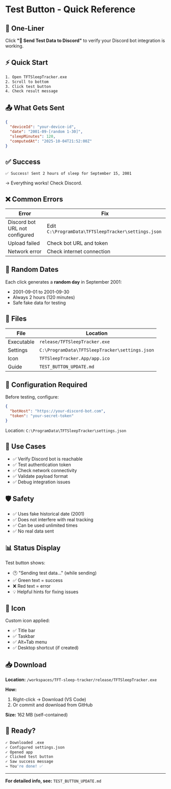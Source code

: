 # Test Button - Quick Reference

## 🚀 One-Liner

Click **"🧪 Send Test Data to Discord"** to verify your Discord bot integration is working.

## ⚡ Quick Start

```bash
1. Open TFTSleepTracker.exe
2. Scroll to bottom
3. Click test button
4. Check result message
```

## 📤 What Gets Sent

```json
{
  "deviceId": "your-device-id",
  "date": "2001-09-[random 1-30]",
  "sleepMinutes": 120,
  "computedAt": "2025-10-04T21:52:00Z"
}
```

## ✅ Success

```
✅ Success! Sent 2 hours of sleep for September 15, 2001
```
→ Everything works! Check Discord.

## ❌ Common Errors

| Error | Fix |
|-------|-----|
| Discord bot URL not configured | Edit `C:\ProgramData\TFTSleepTracker\settings.json` |
| Upload failed | Check bot URL and token |
| Network error | Check internet connection |

## 🎲 Random Dates

Each click generates a **random day** in September 2001:
- 2001-09-01 to 2001-09-30
- Always 2 hours (120 minutes)
- Safe fake data for testing

## 📁 Files

| File | Location |
|------|----------|
| Executable | `release/TFTSleepTracker.exe` |
| Settings | `C:\ProgramData\TFTSleepTracker\settings.json` |
| Icon | `TFTSleepTracker.App/app.ico` |
| Guide | `TEST_BUTTON_UPDATE.md` |

## 🔧 Configuration Required

Before testing, configure:

```json
{
  "botHost": "https://your-discord-bot.com",
  "token": "your-secret-token"
}
```

Location: `C:\ProgramData\TFTSleepTracker\settings.json`

## 🎯 Use Cases

- ✅ Verify Discord bot is reachable
- ✅ Test authentication token
- ✅ Check network connectivity
- ✅ Validate payload format
- ✅ Debug integration issues

## 🛡️ Safety

- ✅ Uses fake historical date (2001)
- ✅ Does not interfere with real tracking
- ✅ Can be used unlimited times
- ✅ No real data sent

## 📊 Status Display

Test button shows:
- 🕐 "Sending test data..." (while sending)
- ✅ Green text = success
- ❌ Red text = error
- 💡 Helpful hints for fixing issues

## 🎨 Icon

Custom icon applied:
- ✅ Title bar
- ✅ Taskbar
- ✅ Alt+Tab menu
- ✅ Desktop shortcut (if created)

## 📥 Download

**Location:** `/workspaces/TFT-sleep-tracker/release/TFTSleepTracker.exe`

**How:**
1. Right-click → Download (VS Code)
2. Or commit and download from GitHub

**Size:** 162 MB (self-contained)

## 🎉 Ready?

```bash
✓ Downloaded .exe
✓ Configured settings.json
✓ Opened app
✓ Clicked test button
✓ Saw success message
→ You're done! ✅
```

---

**For detailed info, see:** `TEST_BUTTON_UPDATE.md`
